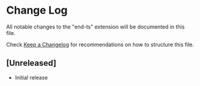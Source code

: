 # Change Log
All notable changes to the "end-ts" extension will be documented in this file.

Check [Keep a Changelog](http://keepachangelog.com/) for recommendations on how to structure this file.

## [Unreleased]
- Initial release